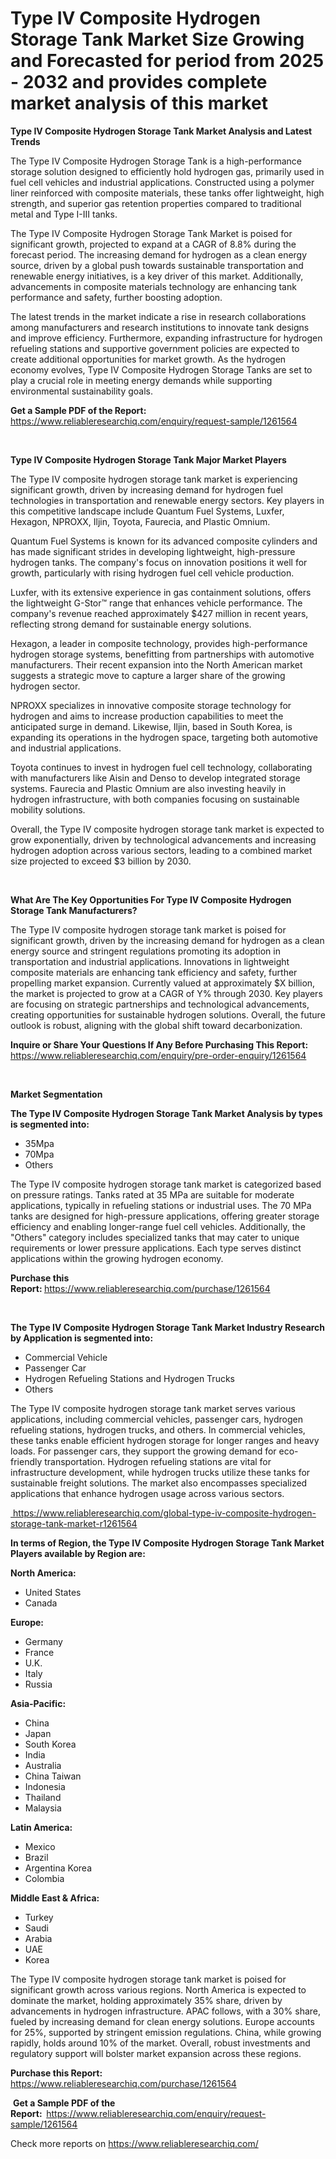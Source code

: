 <p><h1>Type IV Composite Hydrogen Storage Tank Market Size Growing and Forecasted for period from 2025 - 2032 and provides complete market analysis of this market</h1></p><p><strong>Type IV Composite Hydrogen Storage Tank Market Analysis and Latest Trends</strong></p>
<p><p>The Type IV Composite Hydrogen Storage Tank is a high-performance storage solution designed to efficiently hold hydrogen gas, primarily used in fuel cell vehicles and industrial applications. Constructed using a polymer liner reinforced with composite materials, these tanks offer lightweight, high strength, and superior gas retention properties compared to traditional metal and Type I-III tanks. </p><p>The Type IV Composite Hydrogen Storage Tank Market is poised for significant growth, projected to expand at a CAGR of 8.8% during the forecast period. The increasing demand for hydrogen as a clean energy source, driven by a global push towards sustainable transportation and renewable energy initiatives, is a key driver of this market. Additionally, advancements in composite materials technology are enhancing tank performance and safety, further boosting adoption.</p><p>The latest trends in the market indicate a rise in research collaborations among manufacturers and research institutions to innovate tank designs and improve efficiency. Furthermore, expanding infrastructure for hydrogen refueling stations and supportive government policies are expected to create additional opportunities for market growth. As the hydrogen economy evolves, Type IV Composite Hydrogen Storage Tanks are set to play a crucial role in meeting energy demands while supporting environmental sustainability goals.</p></p>
<p><strong>Get a Sample PDF of the Report:&nbsp;</strong> <a href="https://www.reliableresearchiq.com/enquiry/request-sample/1261564?utm_campaign=2180&utm_medium=2&utm_source=Github&utm_content=ia&utm_term=27022025&utm_id=type-iv-composite-hydrogen-storage-tank">https://www.reliableresearchiq.com/enquiry/request-sample/1261564</a></p>
<p>&nbsp;</p>
<p><strong>Type IV Composite Hydrogen Storage Tank Major Market Players</strong></p>
<p><p>The Type IV composite hydrogen storage tank market is experiencing significant growth, driven by increasing demand for hydrogen fuel technologies in transportation and renewable energy sectors. Key players in this competitive landscape include Quantum Fuel Systems, Luxfer, Hexagon, NPROXX, Iljin, Toyota, Faurecia, and Plastic Omnium.</p><p>Quantum Fuel Systems is known for its advanced composite cylinders and has made significant strides in developing lightweight, high-pressure hydrogen tanks. The company's focus on innovation positions it well for growth, particularly with rising hydrogen fuel cell vehicle production. </p><p>Luxfer, with its extensive experience in gas containment solutions, offers the lightweight G-Stor™ range that enhances vehicle performance. The company's revenue reached approximately $427 million in recent years, reflecting strong demand for sustainable energy solutions.</p><p>Hexagon, a leader in composite technology, provides high-performance hydrogen storage systems, benefitting from partnerships with automotive manufacturers. Their recent expansion into the North American market suggests a strategic move to capture a larger share of the growing hydrogen sector.</p><p>NPROXX specializes in innovative composite storage technology for hydrogen and aims to increase production capabilities to meet the anticipated surge in demand. Likewise, Iljin, based in South Korea, is expanding its operations in the hydrogen space, targeting both automotive and industrial applications.</p><p>Toyota continues to invest in hydrogen fuel cell technology, collaborating with manufacturers like Aisin and Denso to develop integrated storage systems. Faurecia and Plastic Omnium are also investing heavily in hydrogen infrastructure, with both companies focusing on sustainable mobility solutions.</p><p>Overall, the Type IV composite hydrogen storage tank market is expected to grow exponentially, driven by technological advancements and increasing hydrogen adoption across various sectors, leading to a combined market size projected to exceed $3 billion by 2030.</p></p>
<p>&nbsp;</p>
<p><strong>What Are The Key Opportunities For Type IV Composite Hydrogen Storage Tank Manufacturers?</strong></p>
<p><p>The Type IV composite hydrogen storage tank market is poised for significant growth, driven by the increasing demand for hydrogen as a clean energy source and stringent regulations promoting its adoption in transportation and industrial applications. Innovations in lightweight composite materials are enhancing tank efficiency and safety, further propelling market expansion. Currently valued at approximately $X billion, the market is projected to grow at a CAGR of Y% through 2030. Key players are focusing on strategic partnerships and technological advancements, creating opportunities for sustainable hydrogen solutions. Overall, the future outlook is robust, aligning with the global shift toward decarbonization.</p></p>
<p><strong>Inquire or Share Your Questions If Any Before Purchasing This Report:</strong> <a href="https://www.reliableresearchiq.com/enquiry/pre-order-enquiry/1261564?utm_campaign=2180&utm_medium=2&utm_source=Github&utm_content=ia&utm_term=27022025&utm_id=type-iv-composite-hydrogen-storage-tank">https://www.reliableresearchiq.com/enquiry/pre-order-enquiry/1261564</a></p>
<p>&nbsp;</p>
<p><strong>Market Segmentation</strong></p>
<p><strong>The Type IV Composite Hydrogen Storage Tank Market Analysis by types is segmented into:</strong></p>
<p><ul><li>35Mpa</li><li>70Mpa</li><li>Others</li></ul></p>
<p><p>The Type IV composite hydrogen storage tank market is categorized based on pressure ratings. Tanks rated at 35 MPa are suitable for moderate applications, typically in refueling stations or industrial uses. The 70 MPa tanks are designed for high-pressure applications, offering greater storage efficiency and enabling longer-range fuel cell vehicles. Additionally, the "Others" category includes specialized tanks that may cater to unique requirements or lower pressure applications. Each type serves distinct applications within the growing hydrogen economy.</p></p>
<p><strong>Purchase this Report:&nbsp;</strong><a href="https://www.reliableresearchiq.com/purchase/1261564?utm_campaign=2180&utm_medium=2&utm_source=Github&utm_content=ia&utm_term=27022025&utm_id=type-iv-composite-hydrogen-storage-tank">https://www.reliableresearchiq.com/purchase/1261564</a></p>
<p>&nbsp;</p>
<p><strong>The Type IV Composite Hydrogen Storage Tank Market Industry Research by Application is segmented into:</strong></p>
<p><ul><li>Commercial Vehicle</li><li>Passenger Car</li><li>Hydrogen Refueling Stations and Hydrogen Trucks</li><li>Others</li></ul></p>
<p><p>The Type IV composite hydrogen storage tank market serves various applications, including commercial vehicles, passenger cars, hydrogen refueling stations, hydrogen trucks, and others. In commercial vehicles, these tanks enable efficient hydrogen storage for longer ranges and heavy loads. For passenger cars, they support the growing demand for eco-friendly transportation. Hydrogen refueling stations are vital for infrastructure development, while hydrogen trucks utilize these tanks for sustainable freight solutions. The market also encompasses specialized applications that enhance hydrogen usage across various sectors.</p></p>
<p><a href="https://www.reliableresearchiq.com/global-type-iv-composite-hydrogen-storage-tank-market-r1261564?utm_campaign=2180&utm_medium=2&utm_source=Github&utm_content=ia&utm_term=27022025&utm_id=type-iv-composite-hydrogen-storage-tank">&nbsp;https://www.reliableresearchiq.com/global-type-iv-composite-hydrogen-storage-tank-market-r1261564</a></p>
<p><strong>In terms of Region, the Type IV Composite Hydrogen Storage Tank Market Players available by Region are:</strong></p>
<p>
    <p> <strong> North America: </strong>
        <ul>
            <li>United States</li>
            <li>Canada</li>
        </ul>
        </p> 
    <p> <strong> Europe: </strong>
        <ul>
            <li>Germany</li>
            <li>France</li>
            <li>U.K.</li>
            <li>Italy</li>
            <li>Russia</li>
        </ul>
        </p> 
    <p> <strong> Asia-Pacific: </strong>
        <ul>
            <li>China</li>
            <li>Japan</li>
            <li>South Korea</li>
            <li>India</li>
            <li>Australia</li>
            <li>China Taiwan</li>
            <li>Indonesia</li>
            <li>Thailand</li>
            <li>Malaysia</li>
        </ul>
        </p> 
    <p> <strong> Latin America: </strong>
        <ul>
            <li>Mexico</li>
            <li>Brazil</li>
            <li>Argentina Korea</li>
            <li>Colombia</li>
        </ul>
        </p> 
    <p> <strong> Middle East & Africa: </strong>
        <ul>
            <li>Turkey</li>
            <li>Saudi</li>
            <li>Arabia</li>
            <li>UAE</li>
            <li>Korea</li>
        </ul>
    </p>
    </p>
<p><p>The Type IV composite hydrogen storage tank market is poised for significant growth across various regions. North America is expected to dominate the market, holding approximately 35% share, driven by advancements in hydrogen infrastructure. APAC follows, with a 30% share, fueled by increasing demand for clean energy solutions. Europe accounts for 25%, supported by stringent emission regulations. China, while growing rapidly, holds around 10% of the market. Overall, robust investments and regulatory support will bolster market expansion across these regions.</p></p>
<p><strong>Purchase this Report: </strong><a href="https://www.reliableresearchiq.com/purchase/1261564?utm_campaign=2180&utm_medium=2&utm_source=Github&utm_content=ia&utm_term=27022025&utm_id=type-iv-composite-hydrogen-storage-tank">https://www.reliableresearchiq.com/purchase/1261564</a></p>
<p>&nbsp;<strong>Get a Sample PDF of the Report:&nbsp;&nbsp;</strong><a href="https://www.reliableresearchiq.com/enquiry/request-sample/1261564?utm_campaign=2180&utm_medium=2&utm_source=Github&utm_content=ia&utm_term=27022025&utm_id=type-iv-composite-hydrogen-storage-tank">https://www.reliableresearchiq.com/enquiry/request-sample/1261564</a></p>
<p><strong></strong></p>
<p>Check more reports on <a href="https://www.reliableresearchiq.com/?utm_campaign=2180&utm_medium=2&utm_source=Github&utm_content=ia&utm_term=27022025&utm_id=type-iv-composite-hydrogen-storage-tank">https://www.reliableresearchiq.com/</a></p>